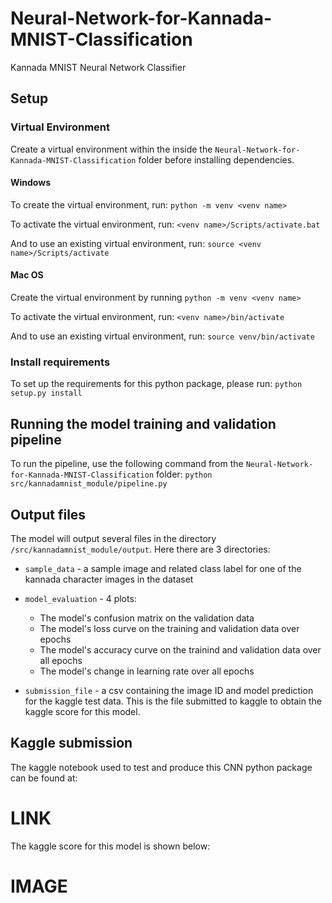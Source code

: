 # Neural-Network-for-Kannada-MNIST-Classification
 Kannada MNIST Neural Network Classifier

## Setup
### Virtual Environment
Create a virtual environment within the inside the `Neural-Network-for-Kannada-MNIST-Classification` folder before installing dependencies.

#### Windows
To create the virtual environment, run:
`python -m venv <venv name>`

To activate the virtual environment, run:
`<venv name>/Scripts/activate.bat`

And to use an existing virtual environment, run:
`source <venv name>/Scripts/activate`

#### Mac OS
Create the virtual environment by running
`python -m venv <venv name>`

To activate the virtual environment, run:
`<venv name>/bin/activate`

And to use an existing virtual environment, run:
`source venv/bin/activate`

### Install requirements
To set up the requirements for this python package, please run:
`python setup.py install`

## Running the model training and validation pipeline
To run the pipeline, use the following command from the `Neural-Network-for-Kannada-MNIST-Classification` folder:
`python src/kannadamnist_module/pipeline.py`

## Output files
The model will output several files in the directory `/src/kannadamnist_module/output`. Here there are 3 directories:
 
* `sample_data` - a sample image and related class label for one of the kannada character images in the dataset

* `model_evaluation` - 4 plots:
    * The model's confusion matrix on the validation data
    * The model's loss curve on the training and validation data over epochs
    * The model's accuracy curve on the trainind and validation data over all epochs
    * The model's change in learning rate over all epochs

* `submission_file` - a csv containing the image ID and model prediction for the kaggle test data. This is the file submitted to kaggle to obtain the kaggle score for this model.

## Kaggle submission
The kaggle notebook used to test and produce this CNN python package can be found at:
# LINK

The kaggle score for this model is shown below:
# IMAGE